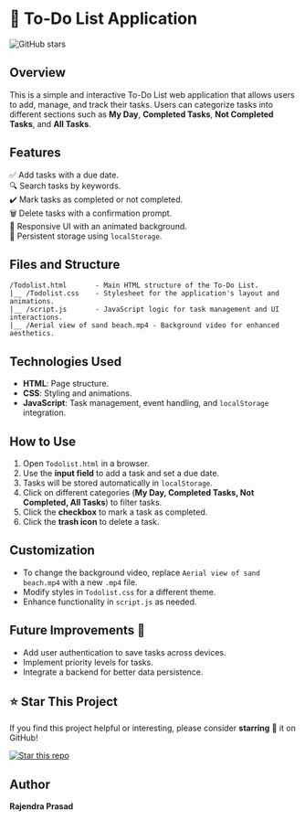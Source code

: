 # 🌟 To-Do List Application

![GitHub stars](https://img.shields.io/github/stars/your-username/todolist?style=social)

## Overview
This is a simple and interactive To-Do List web application that allows users to add, manage, and track their tasks. Users can categorize tasks into different sections such as **My Day**, **Completed Tasks**, **Not Completed Tasks**, and **All Tasks**.

## Features
✅ Add tasks with a due date.  
🔍 Search tasks by keywords.  
✔️ Mark tasks as completed or not completed.  
🗑️ Delete tasks with a confirmation prompt.  
🎥 Responsive UI with an animated background.  
💾 Persistent storage using `localStorage`.

## Files and Structure
```
/Todolist.html       - Main HTML structure of the To-Do List.
|__ /Todolist.css    - Stylesheet for the application's layout and animations.
|__ /script.js       - JavaScript logic for task management and UI interactions.
|__ /Aerial view of sand beach.mp4 - Background video for enhanced aesthetics.
```

## Technologies Used
- **HTML**: Page structure.
- **CSS**: Styling and animations.
- **JavaScript**: Task management, event handling, and `localStorage` integration.

## How to Use
1. Open `Todolist.html` in a browser.
2. Use the **input field** to add a task and set a due date.
3. Tasks will be stored automatically in `localStorage`.
4. Click on different categories (**My Day, Completed Tasks, Not Completed, All Tasks**) to filter tasks.
5. Click the **checkbox** to mark a task as completed.
6. Click the **trash icon** to delete a task.

## Customization
- To change the background video, replace `Aerial view of sand beach.mp4` with a new `.mp4` file.
- Modify styles in `Todolist.css` for a different theme.
- Enhance functionality in `script.js` as needed.

## Future Improvements 🚀
- Add user authentication to save tasks across devices.
- Implement priority levels for tasks.
- Integrate a backend for better data persistence.

## ⭐ Star This Project
If you find this project helpful or interesting, please consider **starring** 🌟 it on GitHub!  

[![Star this repo](https://img.shields.io/badge/⭐-Star%20this%20repo-blue)](https://github.com/your-username/todolist)

## Author
**Rajendra Prasad**

